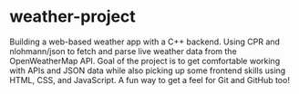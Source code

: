 # weather-project
Building a web-based weather app with a C++ backend. Using CPR and nlohmann/json to fetch and parse live weather data from the OpenWeatherMap API. Goal of the project is to get comfortable working with APIs and JSON data while also picking up some frontend skills using HTML, CSS, and JavaScript. A fun way to get a feel for Git and GitHub too!
